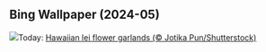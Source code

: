 ## Bing Wallpaper (2024-05)
![](https://www.bing.com/th?id=OHR.HawaiianLei_EN-GB6017463804_UHD.jpg&w=1000)Today: [Hawaiian lei flower garlands (© Jotika Pun/Shutterstock)](https://www.bing.com/th?id=OHR.HawaiianLei_EN-GB6017463804_UHD.jpg)